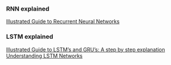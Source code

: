 ### RNN explained
[Illustrated Guide to Recurrent Neural Networks](https://towardsdatascience.com/illustrated-guide-to-recurrent-neural-networks-79e5eb8049c9)

### LSTM explained
[Illustrated Guide to LSTM’s and GRU’s: A step by step explanation](https://towardsdatascience.com/illustrated-guide-to-lstms-and-gru-s-a-step-by-step-explanation-44e9eb85bf21)
[Understanding LSTM Networks](https://colah.github.io/posts/2015-08-Understanding-LSTMs/)
